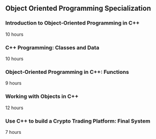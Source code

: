 ## Object Oriented Programming Specialization

### Introduction to Object-Oriented Programming in C++

10 hours

### C++ Programming: Classes and Data

10 hours

### Object-Oriented Programming in C++: Functions

9 hours

### Working with Objects in C++

12 hours

### Use C++ to build a Crypto Trading Platform: Final System

7 hours
